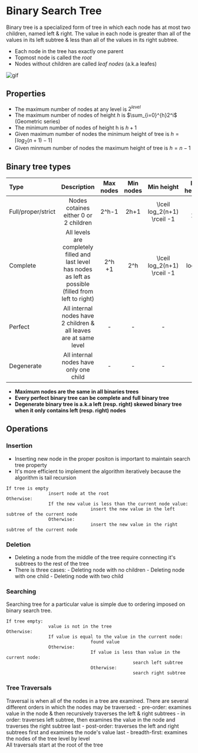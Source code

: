 # Binary Search Tree
Binary tree is a specialized form of tree in which each node has at most two children, named left & right.
The value in each node is greater than all of the values in its left subtree & less than all of the values in its right subtree.

- Each node in the tree has exactly one parent
- Topmost node is called the *root*
- Nodes without children are called *leaf nodes* (a.k.a leafes)

![gif](http://108.61.119.12/wp-content/uploads/2014/10/binary-tree-1-search.gif)

## Properties
- The maximum number of nodes at any level is $2^{level}$
- The maximum number of nodes of height *h* is $\sum_{i=0}^{h}2^i$ (Geometric series)
- The minimum number of nodes of height h is $h+1$
- Given maximum number of nodes the minimum height of tree is $h=\lceil log_2(n+1)-1 \rceil$
- Given minmum number of nodes the maximum height of tree is $h=n - 1$

## Binary tree types

| Type | Description | Max nodes | Min nodes | Min height | Max height |
| :--- | :---------: | :-------: | :-------: | :--------: | ---------: |
| Full/proper/strict | Nodes cotaines either 0 or 2 children| 2^h-1 | 2h+1 | \lceil log_2(n+1) \rceil -1 | (n-1)/2 |
| Complete | All levels are completely filled and last level has nodes as left as possible (filled from left to right)| 2^h +1 | 2^h | \lceil log_2(n+1) \rceil -1 | log(n) |
| Perfect | All internal nodes have 2 children & all leaves are at same level | - | - | - | - | - |
| Degenerate | All internal nodes have only one child | - | - | - | - | - |

- __Maximum nodes are the same in all binaries trees__
- __Every perfect binary tree can be complete and full binary tree__
- __Degenerate binary tree is a.k.a left (resp. right) skewed binary tree when it only contains left (resp. right) nodes__

## Operations

### Insertion

- Inserting new node in the proper positon is important to maintain search tree property
- It's more efficient to implement the algorithm iteratively because the algorithm is tail recursion

```
If tree is empty
				insert node at the root
Otherwise:
				If the new value is less than the current node value:
								insert the new value in the left subtree of the current node
				Otherwise:
								insert the new value in the right subtree of the current node
```



### Deletion
- Deleting a node from the middle of the tree require connecting it's subtrees to the rest of the tree
- There is three cases:
				- Deleting node with no children
				- Deleting node with one child
				- Deleting node with two child


### Searching
Searching tree for a particular value is simple due to ordering imposed on binary search tree.

```
If tree empty:
				value is not in the tree
Otherwise:
				If value is equal to the value in the current node:
								found value
				Otherwise:
								If value is less than value in the current node:
												search left subtree
								Otherwise:
												search right subtree
```

### Tree Traversals
Traversal is when all of the nodes in a tree are examined. There are several different orders in which the nodes may be traversed:
	- pre-order: examines value in the node & then recursively traverses the left & right subtrees
	- in order: traverses left subtree, then examines the value in the node and traverses the right subtree last
	- post-order: traverses the left and right subtrees first and examines the node's value last
	- breadth-first: examines the nodes of the tree level by level	
All traversals start at the root of the tree


